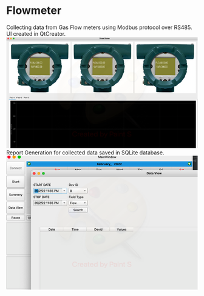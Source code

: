 # Flowmeter
Collecting data from Gas Flow meters using Modbus protocol over RS485.
UI created in QtCreator. <br>
<img alt="NO IMAGE" src="Modbus Flow Meters.png"><br>
Report Generation for collected data saved in SQLite database.
<img alt="NO IMAGE" src="Flow Meter Summery.png"><br> 
